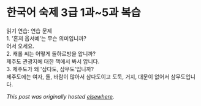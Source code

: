 # 한국어 숙제 3급 1과~5과 복습

<p>읽기 연습: 연습 문제<br>1. '혼저 옵서예'는 무슨 의미입니까?<br>어서 오세요.<br>2. 캐롤 씨는 어떻게 돌하르방을 압니까?<br>제주도 관광지에 대한 책에서 봐서 압니다.<br>3. 제주도가 왜 '삼다도, 삼무도'입니까?<br>제주도에는 여자, 돌, 바람이 많아서 삼다도이고 도둑, 거지, 대문이 없어서 삼무도입니다.</p>


*This post was originally hosted [elsewhere](http://planspace.blogspot.com/2009/05/3-15.html).*
